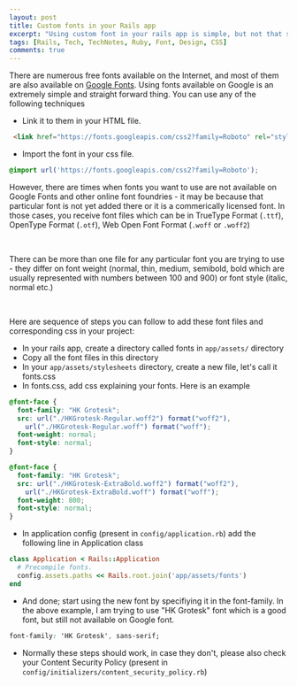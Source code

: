 ```yaml
---
layout: post
title: Custom fonts in your Rails app
excerpt: "Using custom font in your rails app is simple, but not that straight forward"
tags: [Rails, Tech, TechNotes, Ruby, Font, Design, CSS]
comments: true
---
```

There are numerous free fonts available on the Internet, and most of them are also available on [Google Fonts](https://fonts.google.com/). Using fonts available on Google is an extremely simple and straight forward thing. You can use any of the following techniques

* Link it to them in your HTML file.

```html
 <link href="https://fonts.googleapis.com/css2?family=Roboto" rel="stylesheet">
```
* Import the font in your css file.

```css
@import url('https://fonts.googleapis.com/css2?family=Roboto');
```

However, there are times when fonts you want to use are not available on Google Fonts and other online font foundries - it may be because that particular font is not yet added there or it is a commerically licensed font. In those cases, you receive font files which can be in TrueType Format (`.ttf`), OpenType Format (`.otf`), Web Open Font Format (`.woff` or `.woff2`)

<br />

There can be more than one file for any particular font you are trying to use - they differ on font weight (normal, thin, medium, semibold, bold which are usually represented with numbers between 100 and 900) or font style (italic, normal etc.)

<br />

Here are sequence of steps you can follow to add these font files and corresponding css in your project:
<br />
* In your rails app, create a directory called fonts in `app/assets/` directory
* Copy all the font files in this directory
* In your `app/assets/stylesheets` directory, create a new file, let's call it fonts.css
* In fonts.css, add css explaining your fonts. Here is an example

```css
@font-face {
  font-family: "HK Grotesk";
  src: url("./HKGrotesk-Regular.woff2") format("woff2"),
    url("./HKGrotesk-Regular.woff") format("woff");
  font-weight: normal;
  font-style: normal;
}

@font-face {
  font-family: "HK Grotesk";
  src: url("./HKGrotesk-ExtraBold.woff2") format("woff2"),
    url("./HKGrotesk-ExtraBold.woff") format("woff");
  font-weight: 800;
  font-style: normal;
}
```
* In application config (present in `config/application.rb`) add the following line in Application class

```ruby
class Application < Rails::Application
  # Precompile fonts.
  config.assets.paths << Rails.root.join('app/assets/fonts')
end
```
* And done; start using the new font by specifiying it in the font-family. In the above example, I am trying to use "HK Grotesk" font which is a good font, but still not available on Google font.

```css
font-family: 'HK Grotesk', sans-serif;
```

* Normally these steps should work, in case they don't, please also check your Content Security Policy (present in `config/initializers/content_security_policy.rb`)
